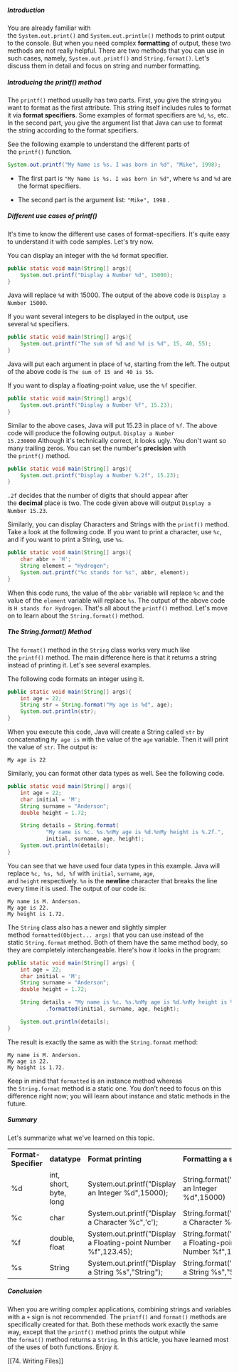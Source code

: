 ##### Introduction

You are already familiar with the `System.out.print()` and `System.out.println()` methods to print output to the console. But when you need complex **formatting** of output, these two methods are not really helpful. There are two methods that you can use in such cases, namely, `System.out.printf()` and `String.format()`. Let's discuss them in detail and focus on string and number formatting.

##### Introducing the printf() method

The `printf()` method usually has two parts. First, you give the string you want to format as the first attribute. This string itself includes rules to format it via **format specifiers**. Some examples of format specifiers are `%d`, `%s`, etc. In the second part, you give the argument list that Java can use to format the string according to the format specifiers.

See the following example to understand the different parts of the `printf()` function.

```java
System.out.printf("My Name is %s. I was born in %d", "Mike", 1998);
```

- The first part is `"My Name is %s. I was born in %d"`, where `%s` and `%d` are the format specifiers.
    
- The second part is the argument list: `"Mike", 1998` .
    

##### Different use cases of printf()

It's time to know the different use cases of format-specifiers. It's quite easy to understand it with code samples. Let's try now.

You can display an integer with the `%d` format specifier.

```java
public static void main(String[] args){
    System.out.printf("Display a Number %d", 15000);
}
```

Java will replace `%d` with 15000. The output of the above code is `Display a Number 15000`.

If you want several integers to be displayed in the output, use several `%d` specifiers.

```java
public static void main(String[] args){
    System.out.printf("The sum of %d and %d is %d", 15, 40, 55);
}
```

Java will put each argument in place of `%d`, starting from the left. The output of the above code is `The sum of 15 and 40 is 55`.

If you want to display a floating-point value, use the `%f` specifier.

```java
public static void main(String[] args){
    System.out.printf("Display a Number %f", 15.23);
}
```

Similar to the above cases, Java will put 15.23 in place of `%f`. The above code will produce the following output. `Display a Number 15.230000` Although it's technically correct, it looks ugly. You don't want so many trailing zeros. You can set the number's **precision** with the `printf()` method.

```java
public static void main(String[] args){
    System.out.printf("Display a Number %.2f", 15.23);
}
```

`.2f` decides that the number of digits that should appear after the **decimal** place is two. The code given above will output `Display a Number 15.23`.

Similarly, you can display Characters and Strings with the `printf()` method. Take a look at the following code. If you want to print a character, use `%c`, and if you want to print a String, use `%s`.

```java
public static void main(String[] args){
    char abbr = 'H';
    String element = "Hydrogen";
    System.out.printf("%c stands for %s", abbr, element);
}
```

When this code runs, the value of the `abbr` variable will replace `%c` and the value of the `element` variable will replace `%s`. The output of the above code is `H stands for Hydrogen`. That's all about the `printf()` method. Let's move on to learn about the `String.format()` method.

##### The String.format() Method

The `format()` method in the `String` class works very much like the `printf()` method. The main difference here is that it returns a string instead of printing it. Let's see several examples.

The following code formats an integer using it.

```java
public static void main(String[] args){
    int age = 22;
    String str = String.format("My age is %d", age);
    System.out.println(str);
}
```

When you execute this code, Java will create a String called `str` by concatenating `My age is` with the value of the `age` variable. Then it will print the value of `str`. The output is:

```no-highlight
My age is 22
```

Similarly, you can format other data types as well. See the following code.

```java
public static void main(String[] args){
    int age = 22;
    char initial = 'M';
    String surname = "Anderson";
    double height = 1.72;

    String details = String.format(
            "My name is %c. %s.%nMy age is %d.%nMy height is %.2f.",
            initial, surname, age, height);
    System.out.println(details);
}
```

You can see that we have used four data types in this example. Java will replace `%c, %s, %d, %f` with `initial`, `surname`, `age`, and `height` respectively. `%n` is the **newline** character that breaks the line every time it is used. The output of our code is:

```no-highlight
My name is M. Anderson.
My age is 22.
My height is 1.72.
```

The `String` class also has a newer and slightly simpler method `formatted(Object... args)` that you can use instead of the static `String.format` method. Both of them have the same method body, so they are completely interchangeable. Here's how it looks in the program:

```java
public static void main(String[] args) {
    int age = 22;
    char initial = 'M';
    String surname = "Anderson";
    double height = 1.72;

    String details = "My name is %c. %s.%nMy age is %d.%nMy height is %.2f."
            .formatted(initial, surname, age, height);

    System.out.println(details);
}
```

The result is exactly the same as with the `String.format` method:

```no-highlight
My name is M. Anderson.
My age is 22.
My height is 1.72.
```

Keep in mind that `formatted` is an instance method whereas the `String.format` method is a static one. You don't need to focus on this difference right now; you will learn about instance and static methods in the future.

##### Summary

Let's summarize what we've learned on this topic.

|   |   |   |   |
|---|---|---|---|
|**Format-Specifier**|**datatype**|**Format printing**|**Formatting a string**|
|%d|int, short, byte, long|System.out.printf("Display an Integer %d",15000);|String.format("Display an Integer %d",15000)|
|%c|char|System.out.printf("Display a Character %c",'c');|String.format("Display a Character %c",'c')|
|%f|double, float|System.out.printf("Display a Floating-point Number %f",123.45);|String.format("Display a Floating-point Number %f",123.45)|
|%s|String|System.out.printf("Display a String %s","String");|String.format("Display a String %s","String")|

##### Conclusion

When you are writing complex applications, combining strings and variables with a `+` sign is not recommended. The `printf()` and `format()` methods are specifically created for that. Both these methods work exactly the same way, except that the `printf()` method prints the output while the `format()` method returns a `String`. In this article, you have learned most of the uses of both functions. Enjoy it.

[[74. Writing Files]]
